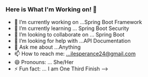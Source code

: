 ### Here is What I'm Working on! 👋


- 🔭 I’m currently working on ...Spring Boot Framework
- 🌱 I’m currently learning ... Spring Boot Security
- 👯 I’m looking to collaborate on ... Spring Boot
- 🤔 I’m looking for help with ...API Documentation
- 💬 Ask me about ...Anything
- 📫 How to reach me: ...ilesperance24@gmail.com
- 😄 Pronouns: ... She/Her
- ⚡ Fun fact: ... I am One Third Finish
-->
